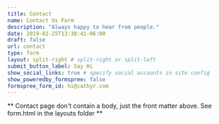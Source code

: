 ```yaml
---
title: Contact
name: Contact Us Form
description: "Always happy to hear from people."
date: 2019-02-25T13:38:41-06:00
draft: false
url: contact
type: form
layout: split-right # split-right or split-left
submit_button_label: Say Hi
show_social_links: true # specify social accounts in site config
show_poweredby_formspree: false
formspree_form_id: hi@cathyr.com
---
```


** Contact page don't contain a body, just the front matter above.
See form.html in the layouts folder **
